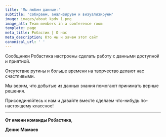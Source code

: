 ```yaml
---
title: 'Мы любим данные:'
subtitle: 'собираем, анализируем и визуализируем'
image: images/about_kpdv_1.png
image_alt: Team members in a conference room
template: page
meta_title: Робастик | О нас
meta_description: Кто мы и зачем этот сайт
canonical_url: ' '
---
```

Сообщники Робастика настроены сделать работу с данными доступной и приятной.

Отсутствие рутины и больше времени на творчество делают нас счастливыми.

Мы верим, что добытые из данных знания помогают принимать верные решения.

Присоединяйтесь к нам и давайте вместе сделаем что-нибудь по-настоящему классное!

***

**От имени команды Робастика,**

**Денис Мамаев**
